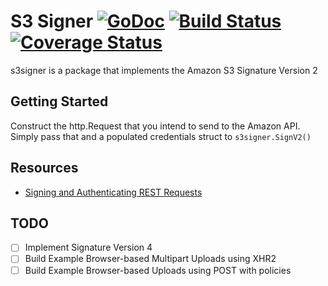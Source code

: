 # S3 Signer [![GoDoc](https://godoc.org/github.com/itsjamie/s3-signer?status.svg)](https://godoc.org/github.com/itsjamie/s3-signer) [![Build Status](https://travis-ci.org/itsjamie/s3-signer.svg?branch=master)](https://travis-ci.org/itsjamie/s3-signer) [![Coverage Status](https://coveralls.io/repos/itsjamie/s3-signer/badge.svg?branch=master)](https://coveralls.io/r/itsjamie/s3-signer?branch=master)

s3signer is a package that implements the Amazon S3 Signature Version 2

## Getting Started
Construct the http.Request that you intend to send to the Amazon API.
Simply pass that and a populated credentials struct to `s3signer.SignV2()`

## Resources
* [Signing and Authenticating REST Requests](http://docs.aws.amazon.com/AmazonS3/latest/dev/RESTAuthentication.html)

## TODO
- [ ] Implement Signature Version 4
- [ ] Build Example Browser-based Multipart Uploads using XHR2
- [ ] Build Example Browser-based Uploads using POST with policies
